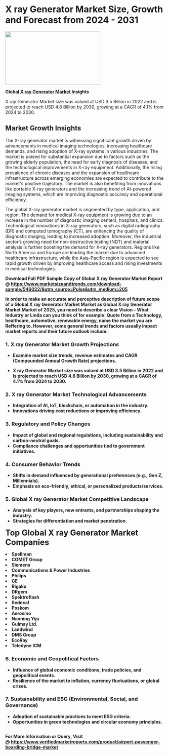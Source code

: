 <H1>X ray Generator Market Size, Growth and Forecast from 2024 - 2031</H1><img class="aligncenter size-medium wp-image-584254" src="https://thirdeyenews.in/wp-content/uploads/2024/09/Global-Market-Research-300x168.jpeg" alt="" width="300" height="168" /><p><strong>Global&nbsp;<a href="https://www.marketsizeandtrends.com/download-sample/546022/&amp;utm_source=Pulse&amp;utm_medium=205">X ray Generator Market</a> Insights</strong></p><p>X ray Generator Market size was valued at USD 3.5 Billion in 2022 and is projected to reach USD 4.8 Billion by 2030, growing at a CAGR of 4.1% from 2024 to 2030.</p><p><h2>Market Growth Insights</h2> <p>The X-ray generator market is witnessing significant growth driven by advancements in medical imaging technologies, increasing healthcare demands, and rising adoption of X-ray systems in various industries. The market is poised for substantial expansion due to factors such as the growing elderly population, the need for early diagnosis of diseases, and the technological improvements in X-ray equipment. Additionally, the rising prevalence of chronic diseases and the expansion of healthcare infrastructure across emerging economies are expected to contribute to the market's positive trajectory. The market is also benefiting from innovations like portable X-ray generators and the increasing trend of AI-powered imaging systems, which are improving diagnostic accuracy and operational efficiency.</p> <p><strong></strong></p> <p>The global X-ray generator market is segmented by type, application, and region. The demand for medical X-ray equipment is growing due to an increase in the number of diagnostic imaging centers, hospitals, and clinics. Technological innovations in X-ray generators, such as digital radiography (DR) and computed tomography (CT), are enhancing the quality of diagnostic imaging, leading to increased adoption. Moreover, the industrial sector’s growing need for non-destructive testing (NDT) and material analysis is further boosting the demand for X-ray generators. Regions like North America and Europe are leading the market due to advanced healthcare infrastructure, while the Asia-Pacific region is expected to see rapid growth driven by improving healthcare access and rising investments in medical technologies. <p><strong></p><p><span class=""><strong>Download Full PDF Sample Copy of Global X ray Generator Market Report</strong> @ <a href="https://www.marketsizeandtrends.com/download-sample/546022/&amp;utm_source=Pulse&amp;utm_medium=205" target="_blank">https://www.marketsizeandtrends.com/download-sample/546022/&amp;utm_source=Pulse&amp;utm_medium=205</a></span></p><p>In order to make an accurate and perceptive description of future scope of a Global&nbsp;X ray Generator Market Market as Global&nbsp;X ray Generator Market Market of 2025, you need to describe a clear Vision &ndash; What Industry or Linda can you think of for example: Quote from a Technology, healthcare, automotive, renewable energy, name the market you are Reffering to. However, some general trends and factors usually impact market reports and their future outlook include:</p><h3>1.&nbsp;<strong>X ray Generator Market Growth Projections</strong></h3><ul><li>Examine market size trends, revenue estimates and CAGR (Compounded Annual Growth Rate) projections.</li><li><p>X ray Generator Market size was valued at USD 3.5 Billion in 2022 and is projected to reach USD 4.8 Billion by 2030, growing at a CAGR of 4.1% from 2024 to 2030.</p></li></ul><h3>2.&nbsp;<strong>X ray Generator Market Technological Advancements</strong></h3><ul><li>Integration of AI, IoT, blockchain, or automation in the industry.</li><li>Innovations driving cost reductions or improving efficiency.</li></ul><h3>3.&nbsp;<strong>Regulatory and Policy Changes</strong></h3><ul><li>Impact of global and regional regulations, including sustainability and carbon-neutral goals.</li><li>Compliance challenges and opportunities tied to government initiatives.</li></ul><h3>4.&nbsp;<strong>Consumer Behavior Trends</strong></h3><ul><li>Shifts in demand influenced by generational preferences (e.g., Gen Z, Millennials).</li><li>Emphasis on eco-friendly, ethical, or personalized products/services.</li></ul><h3>5.&nbsp;<strong>Global X ray Generator Market Competitive Landscape</strong></h3><ul><li>Analysis of key players, new entrants, and partnerships shaping the industry.</li><li>Strategies for differentiation and market penetration.</li></ul><p data-pm-slice="1 1 []"><span style="color: inherit; font-family: inherit; font-size: 25px;">Top Global X ray Generator Market Companies</span></p><div class="" data-test-id=""><p><li>Spellman</li><li> COMET Group</li><li> Siemens</li><li> Communications & Power Industries</li><li> Philips</li><li> GE</li><li> Rigaku</li><li> DRgem</li><li> Spektroflash</li><li> Sedecal</li><li> Poskom</li><li> Aerosino</li><li> Nanning Yiju</li><li> Gulmay Ltd.</li><li> Landwind</li><li> DMS Group</li><li> EcoRay</li><li> Teledyne ICM</li></p></div><h3>6.&nbsp;<strong>Economic and Geopolitical Factors</strong></h3><ul><li>Influence of global economic conditions, trade policies, and geopolitical events.</li><li>Resilience of the market to inflation, currency fluctuations, or global crises.</li></ul><h3>7.&nbsp;<strong>Sustainability and ESG (Environmental, Social, and Governance)</strong></h3><ul><li>Adoption of sustainable practices to meet ESG criteria.</li><li>Opportunities in green technologies and circular economy principles.</li></ul><h2><strong style="font-size: 14px;">For More Information or Query, Visit @&nbsp;</strong><a style="background-color: #ffffff; font-size: 14px;" href="https://www.marketsizeandtrends.com/report/x-ray-generator-market/" target="_blank">https://www.verifiedmarketreports.com/product/airport-passenger-boarding-bridge-market</a></h2>
